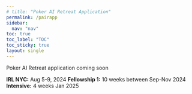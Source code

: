 ```yaml
---
# title: "Poker AI Retreat Application"
permalink: /pairapp
sidebar:
  nav: "nav"
toc: true
toc_label: "TOC"
toc_sticky: true
layout: single
---
```


Poker AI Retreat application coming soon

**IRL NYC:** Aug 5-9, 2024
**Fellowship 1:** 10 weeks between Sep-Nov 2024
**Intensive:** 4 weeks Jan 2025
